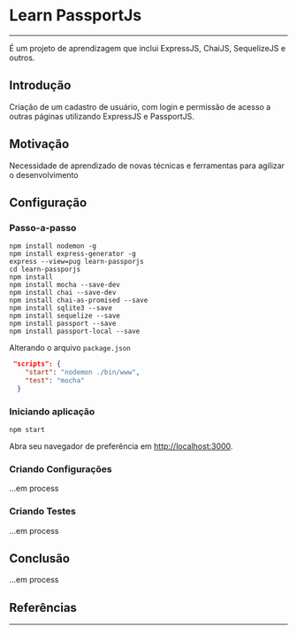 # Learn PassportJs
----
É um projeto de aprendizagem que inclui ExpressJS, ChaiJS, SequelizeJS e outros.

## Introdução
Criação de um cadastro de usuário, com login e permissão de acesso a outras páginas utilizando ExpressJS e PassportJS.

## Motivação 
Necessidade de aprendizado de novas técnicas e ferramentas para agilizar o desenvolvimento

## Configuração
### Passo-a-passo
```batch
npm install nodemon -g
npm install express-generator -g
express --view=pug learn-passporjs
cd learn-passporjs
npm install
npm install mocha --save-dev
npm install chai --save-dev
npm install chai-as-promised --save
npm install sqlite3 --save
npm install sequelize --save
npm install passport --save
npm install passport-local --save
```
Alterando o arquivo `package.json`
```json
 "scripts": {
    "start": "nodemon ./bin/www",
    "test": "mocha"
  }
```
### Iniciando aplicação
```batch
npm start
```
Abra seu navegador de preferência em [http://localhost:3000](http://localhost:3000).
### Criando Configurações
...em process

### Criando Testes
...em process

## Conclusão
...em process

## Referências


----
